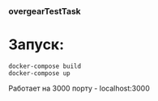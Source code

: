 ### overgearTestTask

# Запуск:
```
docker-compose build
docker-compose up
```

Работает на 3000 порту - localhost:3000
